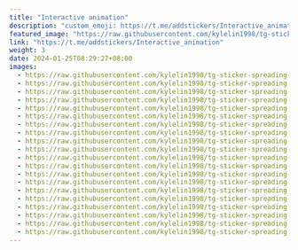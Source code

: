 ```yaml
---
title: "Interactive animation"
description: "custom_emoji: https://t.me/addstickers/Interactive_animation"
featured_image: "https://raw.githubusercontent.com/kylelin1998/tg-sticker-spreading-worldwide-images/main/img/b8267b6f-4fe5-4bc4-9850-d329ef6ef58f.jpg"
link: "https://t.me/addstickers/Interactive_animation"
weight: 3
date: 2024-01-25T08:29:27+08:00
images:
  - https://raw.githubusercontent.com/kylelin1998/tg-sticker-spreading-worldwide-images/main/img/b8267b6f-4fe5-4bc4-9850-d329ef6ef58f.jpg
  - https://raw.githubusercontent.com/kylelin1998/tg-sticker-spreading-worldwide-images/main/img/7d1da2a9-45f8-4959-9db5-0b6f9e46a2f5.jpg
  - https://raw.githubusercontent.com/kylelin1998/tg-sticker-spreading-worldwide-images/main/img/f9c04724-5f59-413e-b9ee-80ec83bc5d55.jpg
  - https://raw.githubusercontent.com/kylelin1998/tg-sticker-spreading-worldwide-images/main/img/b1777c6e-2558-4208-9ae9-016c4fcc087d.jpg
  - https://raw.githubusercontent.com/kylelin1998/tg-sticker-spreading-worldwide-images/main/img/fa9e240f-22c1-46bb-a297-46aee785eaac.jpg
  - https://raw.githubusercontent.com/kylelin1998/tg-sticker-spreading-worldwide-images/main/img/64feed70-5929-4a75-8f9a-3843ef96e57d.jpg
  - https://raw.githubusercontent.com/kylelin1998/tg-sticker-spreading-worldwide-images/main/img/b81b2a78-70c0-4c82-a47f-0e72c69533e9.jpg
  - https://raw.githubusercontent.com/kylelin1998/tg-sticker-spreading-worldwide-images/main/img/6d82e78f-7960-4976-976f-6432665dc143.jpg
  - https://raw.githubusercontent.com/kylelin1998/tg-sticker-spreading-worldwide-images/main/img/044e17c0-fa74-430a-b12c-f8518bd6dd49.jpg
  - https://raw.githubusercontent.com/kylelin1998/tg-sticker-spreading-worldwide-images/main/img/642b8deb-d136-4e0d-8741-61f6c53a44d2.jpg
  - https://raw.githubusercontent.com/kylelin1998/tg-sticker-spreading-worldwide-images/main/img/701a9356-4578-4b56-bea5-d6895b58046e.jpg
  - https://raw.githubusercontent.com/kylelin1998/tg-sticker-spreading-worldwide-images/main/img/8e3b035c-5156-45ab-9293-041a2a1e7c07.jpg
  - https://raw.githubusercontent.com/kylelin1998/tg-sticker-spreading-worldwide-images/main/img/4dd26e4e-6c4a-4567-aa25-fdee3675cab8.jpg
  - https://raw.githubusercontent.com/kylelin1998/tg-sticker-spreading-worldwide-images/main/img/355173d5-b427-4262-8d0c-fad3a4bae948.jpg
  - https://raw.githubusercontent.com/kylelin1998/tg-sticker-spreading-worldwide-images/main/img/a0b14259-5ef2-473f-bd9f-3d96da372810.jpg
  - https://raw.githubusercontent.com/kylelin1998/tg-sticker-spreading-worldwide-images/main/img/c28bc53b-7427-4f56-a884-fecdc7dbb653.jpg
  - https://raw.githubusercontent.com/kylelin1998/tg-sticker-spreading-worldwide-images/main/img/db42c937-5ea7-4ae3-a918-7f85b5bf1931.jpg
  - https://raw.githubusercontent.com/kylelin1998/tg-sticker-spreading-worldwide-images/main/img/d8e9ae9e-c66d-4474-9c05-2d611da3eb69.jpg
  - https://raw.githubusercontent.com/kylelin1998/tg-sticker-spreading-worldwide-images/main/img/9299ef44-227b-4696-ac0a-317fb3773399.jpg
  - https://raw.githubusercontent.com/kylelin1998/tg-sticker-spreading-worldwide-images/main/img/ed641fc8-f175-4c53-8d9c-2703b7508be0.jpg
---
```

